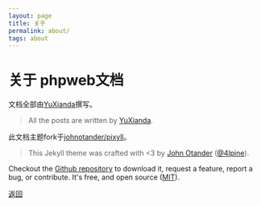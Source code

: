 ```yaml
---
layout: page
title: 关于
permalink: about/
tags: about
---
```


# 关于 phpweb文档



文档全部由[YuXianda](https://github.com/yuxianda)撰写。

>  All the posts are written by [YuXianda](https://github.com/yuxianda).

此文档主题fork于[johnotander/pixyll](https://github.com/johnotander/pixyll)。

> This Jekyll theme was crafted with <3 by [John Otander](http://johnotander.com)
> ([@4lpine](https://twitter.com/4lpine)).

Checkout the [Github repository](https://github.com/johnotander/pixyll) to download it,
request a feature, report a bug, or contribute. It's free, and open source
([MIT](http://opensource.org/licenses/MIT)).

[返回](../)